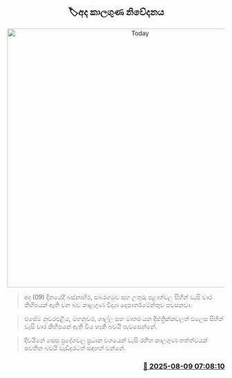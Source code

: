 <p align='center'><b><h2 align='center' title='Today's weather forecast'>🏷අද කාලගුණ නිවේදනය</h2></b></p>
<p align='center'><img src='https://helakuru.sgp1.cdn.digitaloceanspaces.com/esana/images/lib/weather-thumb-new-1[1].jpg' width='600' alt='Today's weather forecast'></p>

> අද (09) දිනයේදී බස්නාහිර, සබරගමුව සහ උතුරු පළාත්වල සිහින් වැසි වාර කිහිපයක් ඇති වන බව කාළගුණ විද්‍යා දෙපාර්තමේන්තුව පවසනවා.

> එසේම නුවරඑළිය, මහනුවර, ගාල්ල සහ මාතර යන දිස්ත්‍රික්කවලත් එලෙස සිහින් වැසි වාර කිහිපයක් ඇති විය හැකි බවයි පැවසෙන්නේ.

> දිවයිනේ සෙසු ප්‍රදේශවල ප්‍රධාන වශයෙන් වැසි රහිත කාලගුණ තත්ත්වයක් පවතින බවයි වැඩිදුරටත් සඳහන් වන්නේ.



<h3 align='right'><a href='https://www.helakuru.lk/esana/p/112556/'>📅 2025-08-09 07:08:10</a></h3>
